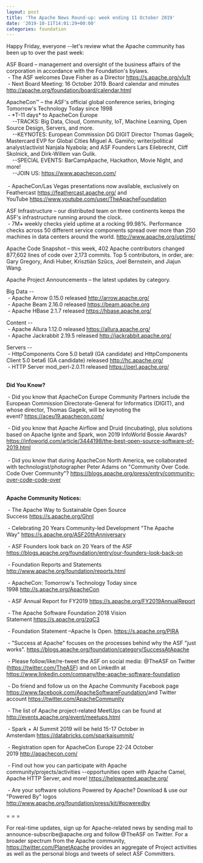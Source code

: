 ```yaml
---
layout: post
title: 'The Apache News Round-up: week ending 11 October 2019'
date: '2019-10-11T14:01:29+00:00'
categories: foundation
---
```

<p class="entryContent">Happy Friday, everyone --let's review what the Apache community has been up to over the past week:</p> 
  <p>ASF Board – management and oversight of the business affairs of the corporation in accordance with the Foundation's bylaws.<br />&nbsp;- The ASF welcomes Dave Fisher as a Director <a href="https://s.apache.org/vlu1t">https://s.apache.org/vlu1t</a> <br />&nbsp;- Next Board Meeting: 16 October 2019. Board calendar and minutes <a href="http://apache.org/foundation/board/calendar.html">http://apache.org/foundation/board/calendar.html</a></p> 
  <p>ApacheCon™ – the ASF's official global conference series, bringing Tomorrow's Technology Today since 1998<br />&nbsp;- *T-11 days* to ApacheCon Europe<br />&nbsp; &nbsp; --TRACKS: Big Data, Cloud, Community, IoT, Machine Learning, Open Source Design, Servers, and more.<br />&nbsp; &nbsp; --KEYNOTES: European Commission DG DIGIT Director Thomas Gageik; Mastercard EVP for Global Cities Miguel A. Gamiño; writer/political analyst/activist&nbsp;Nanjala Nyabola; and ASF Founders Lars Eilebrecht, Cliff Skolnick, and Dirk-Willem van Gulik.&nbsp;<br />&nbsp; &nbsp; --SPECIAL EVENTS: BarCampApache, Hackathon, Movie Night, and more!<br />&nbsp; &nbsp; --JOIN US: <a href="https://www.apachecon.com/">https://www.apachecon.com/</a><br /><br />&nbsp;- ApacheCon/Las Vegas p<span class="c-message__body" dir="auto" data-qa="message-text">resentations now available, exclusively on Feathercast <a target="_blank" class="c-link" href="https://slack-redir.net/link?url=https%3A%2F%2Ffeathercast.apache.org%2F&amp;v=3" rel="noopener noreferrer">https://feathercast.apache.org/</a>&nbsp;and YouTube&nbsp;<a href="https://www.youtube.com/user/TheApacheFoundation">https://www.youtube.com/user/TheApacheFoundation</a></span></p> 
  <p>ASF Infrastructure – our distributed team on three continents keeps the ASF's infrastructure running around the clock.<br />&nbsp;- 7M+ weekly checks yield uptime at a rocking 99.98%. Performance checks across 50 different service components spread over more than 250 machines in data centers around the world.&nbsp;<a href="http://www.apache.org/uptime/">http://www.apache.org/uptime/</a></p>Apache Code Snapshot – this week, 402 Apache contributors changed 877,602 lines of code over 2,173 commits. Top 5 contributors, in order, are: Gary Gregory, Andi Huber, Krisztián Szűcs, Joel Bernstein, and Jiajun Wang.
  
  
  
  
  
  
  
  
  
  <p>Apache Project Announcements&nbsp;– the latest updates by category.</p> 
  <p>Big Data --<br />&nbsp;-&nbsp;Apache Arrow 0.15.0 released&nbsp;<a href="http://arrow.apache.org/">http://arrow.apache.org/</a><br />&nbsp;- Apache&nbsp;Beam 2.16.0 released&nbsp;<a href="https://beam.apache.org">https://beam.apache.org</a><br />&nbsp;-&nbsp;Apache HBase 2.1.7 released&nbsp;<a href="https://hbase.apache.org/">https://hbase.apache.org/</a> </p> 
  <p>Content --<br />&nbsp;-&nbsp;Apache Allura 1.12.0 released&nbsp;<a href="https://allura.apache.org/">https://allura.apache.org/</a><br />&nbsp;-&nbsp;Apache Jackrabbit 2.19.5 released&nbsp;<a href="http://jackrabbit.apache.org/">http://jackrabbit.apache.org/</a> </p> 
  <p>Servers --<br />&nbsp;-&nbsp;HttpComponents Core 5.0 beta9 (GA candidate) and HttpComponents Client 5.0 beta6 (GA candidate) released <a href="http://hc.apache.org/">http://hc.apache.org/</a><br />&nbsp;- HTTP Server mod_perl-2.0.11 released&nbsp;<a href="https://perl.apache.org/">https://perl.apache.org/</a><br /><br /></p> 
  <p><strong>Did You Know?<br /></strong></p> 
  <p>&nbsp;- Did you know that ApacheCon Europe Community Partners include the European Commission&nbsp;Directorate-General for Informatics (DIGIT), and whose director, Thomas Gageik, will be keynoting the event?&nbsp;<a href="https://aceu19.apachecon.com/">https://aceu19.apachecon.com/</a></p> 
  <p>&nbsp;- Did you know that Apache Airflow and Druid (incubating), plus solutions based on Apache Ignite and Spark, won 2019 InfoWorld Bossie Awards? <a href="https://infoworld.com/article/3444198/the-best-open-source-software-of-2019.html">https://infoworld.com/article/3444198/the-best-open-source-software-of-2019.html</a><br /><br />&nbsp;- Did you know that during ApacheCon North America, we collaborated with technologist/photographer Peter Adams on &quot;Community Over Code. Code Over Community&quot;?&nbsp;<a href="https://blogs.apache.org/press/entry/community-over-code-code-over">https://blogs.apache.org/press/entry/community-over-code-code-over</a><br /><br /></p> 
  <p><strong>Apache Community Notices:</strong></p> 
  <p>&nbsp;- The Apache Way to Sustainable Open Source Success&nbsp;<a href="https://s.apache.org/GhnI">https://s.apache.org/GhnI</a></p> 
  <p>&nbsp;- Celebrating 20 Years Community-led Development &quot;The Apache Way&quot;&nbsp;<a href="https://s.apache.org/ASF20thAnniversary">https://s.apache.org/ASF20thAnniversary</a></p> 
  <p>&nbsp;- ASF Founders look back on 20 Years of the ASF <a href="https://blogs.apache.org/foundation/entry/our-founders-look-back-on">https://blogs.apache.org/foundation/entry/our-founders-look-back-on</a></p> 
  <p>&nbsp;- Foundation Reports and Statements <a href="http://www.apache.org/foundation/reports.html">http://www.apache.org/foundation/reports.html</a></p> 
  <p>&nbsp;- ApacheCon: Tomorrow's Technology Today since 1998&nbsp;<a href="http://s.apache.org/ApacheCon">http://s.apache.org/ApacheCon</a></p> 
  <p>&nbsp;- ASF Annual Report for FY2019&nbsp;<a href="https://s.apache.org/FY2019AnnualReport">https://s.apache.org/FY2019AnnualReport</a></p> 
  <p>&nbsp;- The Apache Software Foundation 2018 Vision Statement&nbsp;<a href="https://s.apache.org/zqC3">https://s.apache.org/zqC3</a></p> 
  <p>&nbsp;- Foundation Statement –Apache Is Open.&nbsp;<a href="https://s.apache.org/PIRA">https://s.apache.org/PIRA</a></p> 
  <div> 
    <p>&nbsp;- &quot;Success at Apache&quot; focuses on the processes behind why the ASF &quot;just works&quot;. <a href="https://blogs.apache.org/foundation/category/SuccessAtApache">https://blogs.apache.org/foundation/category/SuccessAtApache</a></p> 
  </div> 
  <div> 
    <p>&nbsp;- Please follow/like/re-tweet the ASF on social media: @TheASF on Twitter (<a href="https://twitter.com/TheASF">https://twitter.com/TheASF</a>) and on LinkedIn at <a href="https://www.linkedin.com/company/the-apache-software-foundation">https://www.linkedin.com/company/the-apache-software-foundation</a></p> 
    <p>&nbsp;- Do friend and follow us on the Apache Community Facebook page <a href="https://www.facebook.com/ApacheSoftwareFoundation/">https://www.facebook.com/ApacheSoftwareFoundation/</a>and Twitter account <a href="https://twitter.com/ApacheCommunity">https://twitter.com/ApacheCommunity</a></p> 
  </div> 
  <div></div> 
  <div> 
    <p>&nbsp;- The list of Apache project-related MeetUps can be found at <a href="http://events.apache.org/event/meetups.html">http://events.apache.org/event/meetups.html</a></p> 
  </div> 
  <div> 
    <p>&nbsp;- Spark + AI Summit 2019 will be held 15-17 October in Amsterdam&nbsp;<font color="#bb0000"><a href="https://databricks.com/sparkaisummit/">https://databricks.com/sparkaisummit/</a></font></p> 
    <p>&nbsp;- Registration open for ApacheCon Europe 22-24 October 2019&nbsp;<a href="http://apachecon.com/">http://apachecon.com/</a></p> 
    <p>&nbsp;- Find out how you can participate with Apache community/projects/activities --opportunities open with Apache Camel, Apache HTTP Server, and more! <a href="https://helpwanted.apache.org/">https://helpwanted.apache.org/</a></p> 
  </div> 
  <div>&nbsp;- Are your software solutions Powered by Apache? Download &amp; use our &quot;Powered By&quot; logos <a href="http://www.apache.org/foundation/press/kit/#poweredby">http://www.apache.org/foundation/press/kit/#poweredby</a></div> 
  <div><br /></div> 
  <div>= = =</div> 
  <div> 
    <p>For real-time updates, sign up for Apache-related news by sending mail to announce-subscribe@apache.org and follow @TheASF on Twitter. For a broader spectrum from the Apache community, <a href="https://twitter.com/PlanetApache">https://twitter.com/PlanetApache</a> provides an aggregate of Project activities as well as the personal blogs and tweets of select ASF Committers.</p> 
  </div>
